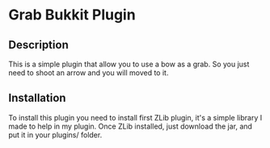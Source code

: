 Grab Bukkit Plugin
==================

## Description ##

This is a simple plugin that allow you to use a bow as a grab.
So you just need to shoot an arrow and you will moved to it.

## Installation ##

To install this plugin you need to install first ZLib plugin, it's a simple library
I made to help in my plugin.
Once ZLib installed, just download the jar, and put it in your plugins/ folder.